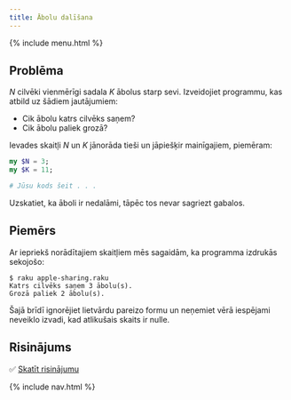 ```yaml
---
title: Ābolu dalīšana
---
```


{% include menu.html %}

## Problēma

_N_ cilvēki vienmērīgi sadala _K_ ābolus starp sevi. Izveidojiet programmu, kas atbild uz šādiem jautājumiem:

* Cik ābolu katrs cilvēks saņem?
* Cik ābolu paliek grozā?

Ievades skaitļi _N_ un _K_ jānorāda tieši un jāpiešķir mainīgajiem, piemēram:

```raku
my $N = 3;
my $K = 11;

# Jūsu kods šeit . . .
```

Uzskatiet, ka āboli ir nedalāmi, tāpēc tos nevar sagriezt gabalos.

## Piemērs

Ar iepriekš norādītajiem skaitļiem mēs sagaidām, ka programma izdrukās sekojošo:

```console
$ raku apple-sharing.raku
Katrs cilvēks saņem 3 ābolu(s).
Grozā paliek 2 ābolu(s).
```

Šajā brīdī ignorējiet lietvārdu pareizo formu un neņemiet vērā iespējami neveiklo izvadi, kad atlikušais skaits ir nulle.

## Risinājums

✅ [Skatīt risinājumu](solution)

{% include nav.html %}